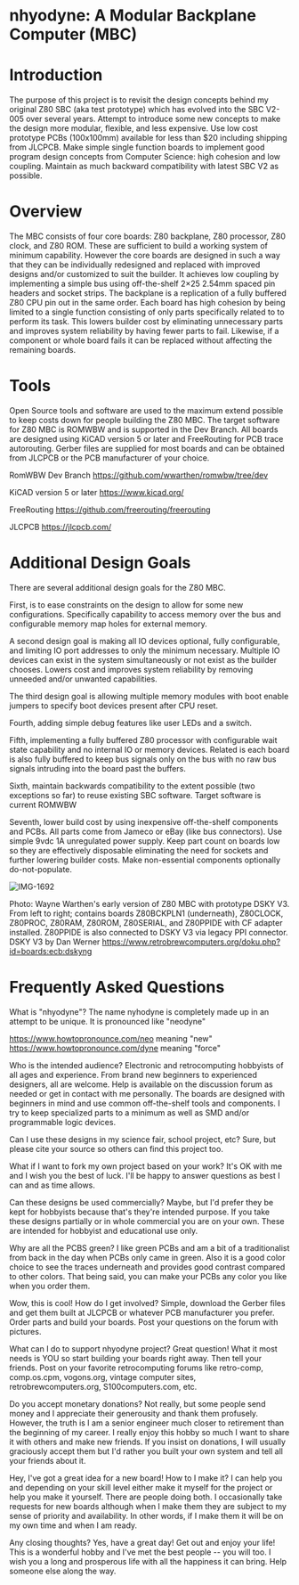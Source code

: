 # nhyodyne: A Modular Backplane Computer (MBC)
# Introduction
The purpose of this project is to revisit the design concepts behind my original Z80 SBC (aka test prototype) which has evolved into the SBC V2-005 over several years. Attempt to introduce some new concepts to make the design more modular, flexible, and less expensive. Use low cost prototype PCBs (100x100mm) available for less than $20 including shipping from JLCPCB. Make simple single function boards to implement good program design concepts from Computer Science: high cohesion and low coupling. Maintain as much backward compatibility with latest SBC V2 as possible.

# Overview
The MBC consists of four core boards: Z80 backplane, Z80 processor, Z80 clock, and Z80 ROM. These are sufficient to build a working system of minimum capability. However  the core boards are designed in such a way that they can be individually redesigned and replaced with improved designs and/or customized to suit the builder. It achieves low coupling by implementing a simple bus using off-the-shelf 2×25 2.54mm spaced pin headers and socket strips. The backplane is a replication of a fully buffered Z80 CPU pin out in the same order. Each board has high cohesion by being limited to a single function consisting of only parts specifically related to to perform its task. This lowers builder cost by eliminating unnecessary parts and improves system reliability by having fewer parts to fail. Likewise, if a component or whole board fails it can be replaced without affecting the remaining boards.

# Tools
Open Source tools and software are used to the maximum extend possible to keep costs down for people building the Z80 MBC.  The target software for Z80 MBC is ROMWBW and is supported in the Dev Branch.  All boards are designed using KiCAD version 5 or later and FreeRouting for PCB trace autorouting.  Gerber files are supplied for most boards and can be obtained from JLCPCB or the PCB manufacturer of your choice.

RomWBW Dev Branch  https://github.com/wwarthen/romwbw/tree/dev

KiCAD version 5 or later  https://www.kicad.org/

FreeRouting  https://github.com/freerouting/freerouting

JLCPCB  https://jlcpcb.com/

# Additional Design Goals
There are several additional design goals for the Z80 MBC.

First, is to ease constraints on the design to allow for some new configurations. Specifically capability to access memory over the bus and configurable memory map holes for external memory.

A second design goal is making all IO devices optional, fully configurable, and limiting IO port addresses to only the minimum necessary. Multiple IO devices can exist in the system simultaneously or not exist as the builder chooses. Lowers cost and improves system reliability by removing unneeded and/or unwanted capabilities.

The third design goal is allowing multiple memory modules with boot enable jumpers to specify boot devices present after CPU reset.

Fourth, adding simple debug features like user LEDs and a switch.

Fifth, implementing a fully buffered Z80 processor with configurable wait state capability and no internal IO or memory devices. Related is each board is also fully buffered to keep bus signals only on the bus with no raw bus signals intruding into the board past the buffers.

Sixth, maintain backwards compatibility to the extent possible (two exceptions so far) to reuse existing SBC software. Target software is current ROMWBW

Seventh, lower build cost by using inexpensive off-the-shelf components and PCBs. All parts come from Jameco or eBay (like bus connectors). Use simple 9vdc 1A unregulated power supply. Keep part count on boards low so they are effectively disposable eliminating the need for sockets and further lowering builder costs. Make non-essential components optionally do-not-populate.

![IMG-1692](https://user-images.githubusercontent.com/86925539/144116345-c4b32c04-1b2d-48f0-a56d-0735849f6f7f.jpg)

Photo: Wayne Warthen's early version of Z80 MBC with prototype DSKY V3.  From left to right; contains boards Z80BCKPLN1 (underneath), Z80CLOCK, Z80PROC, Z80RAM, Z80ROM, Z80SERIAL, and Z80PPIDE with CF adapter installed.  Z80PPIDE is also connected to DSKY V3 via legacy PPI connector.
DSKY V3 by Dan Werner  https://www.retrobrewcomputers.org/doku.php?id=boards:ecb:dskyng

# Frequently Asked Questions
What is "nhyodyne"?  The name nyhodyne is completely made up in an attempt to be unique.  It is pronounced like "neodyne"

https://www.howtopronounce.com/neo meaning "new"
https://www.howtopronounce.com/dyne meaning "force"

Who is the intended audience?  Electronic and retrocomputing hobbyists of all ages and experience.  From brand new beginners to experienced designers, all are welcome.  Help is available on the discussion forum as needed or get in contact with me personally.  The boards are designed with beginners in mind and use common off-the-shelf tools and components.  I try to keep specialized parts to a minimum as well as SMD and/or programmable logic devices.  

Can I use these designs in my science fair, school project, etc?  Sure, but please cite your source so others can find this project too.

What if I want to fork my own project based on your work?  It's OK with me and I wish you the best of luck.  I'll be happy to answer questions as best I can and as time allows.

Can these designs be used commercially?  Maybe, but I'd prefer they be kept for hobbyists because that's they're intended purpose.  If you take these designs partially or in whole commercial you are on your own.  These are intended for hobbyist and educational use only.

Why are all the PCBS green?  I like green PCBs and am a bit of a traditionalist from back in the day when PCBs only came in green.  Also it is a good color choice to see the traces underneath and provides good contrast compared to other colors.  That being said, you can make your PCBs any color you like when you order them.

Wow, this is cool!  How do I get involved?  Simple, download the Gerber files and get them built at JLCPCB or whatever PCB manufacturer you prefer.  Order parts and build your boards.  Post your questions on the forum with pictures.

What can I do to support nhyodyne project?  Great question!  What it most needs is YOU so start building your boards right away.  Then tell your friends.  Post on your favorite retrocomputing forums like retro-comp, comp.os.cpm, vogons.org, vintage computer sites, retrobrewcomputers.org, S100computers.com, etc.

Do you accept monetary donations?  Not really, but some people send money and I appreciate their generousity and thank them profusely. However, the truth is I am a senior engineer much closer to retirement than the beginning of my career.  I really enjoy this hobby so much I want to share it with others and make new friends.  If you insist on donations, I will usually graciously accept them but I'd rather you built your own system and tell all your friends about it.

Hey, I've got a great idea for a new board!  How to I make it?  I can help you and depending on your skill level either make it myself for the project or help you make it yourself.   There are people doing both.  I occasionally take requests for new boards although when I make them they are subject to my sense of priority and availability.  In other words, if I make them it will be on my own time and when I am ready.

Any closing thoughts?   Yes, have a great day!  Get out and enjoy your life!  This is a wonderful hobby and I've met the best people -- you will too.  I wish you a long and prosperous life with all the happiness it can bring.  Help someone else along the way.
